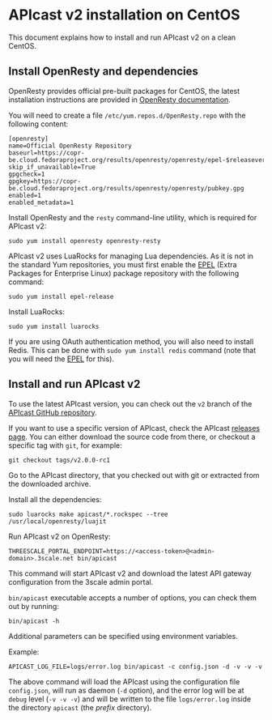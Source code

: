 # APIcast v2 installation on CentOS

This document explains how to install and run APIcast v2 on a clean CentOS.

## Install OpenResty and dependencies

OpenResty provides official pre-built packages for CentOS, the latest installation instructions are provided in [OpenResty documentation](https://openresty.org/en/linux-packages.html).

You will need to create a file `/etc/yum.repos.d/OpenResty.repo` with the following content:

```
[openresty]
name=Official OpenResty Repository
baseurl=https://copr-be.cloud.fedoraproject.org/results/openresty/openresty/epel-$releasever-$basearch/
skip_if_unavailable=True
gpgcheck=1
gpgkey=https://copr-be.cloud.fedoraproject.org/results/openresty/openresty/pubkey.gpg
enabled=1
enabled_metadata=1
```

Install OpenResty and the `resty` command-line utility, which is required for APIcast v2:

```shell
sudo yum install openresty openresty-resty
```

APIcast v2 uses LuaRocks for managing Lua dependencies. As it is not in the standard Yum repositories, you must first enable the [EPEL](https://fedoraproject.org/wiki/EPEL) (Extra Packages for Enterprise Linux) package repository with the following command:

```shell
sudo yum install epel-release
```

Install LuaRocks:
```shell
sudo yum install luarocks
```

If you are using OAuth authentication method, you will also need to install Redis. This can be done with `sudo yum install redis` command (note that you will need the [EPEL](https://fedoraproject.org/wiki/EPEL) for this).

## Install and run APIcast v2

To use the latest APIcast version, you can check out the `v2` branch of the [APIcast GitHub repository](https://github.com/3scale/apicast).

If you want to use a specific version of APIcast, check the APIcast [releases page](https://github.com/3scale/apicast/releases). You can either download the source code from there, or checkout a specific tag with `git`, for example:

```shell
git checkout tags/v2.0.0-rc1
```

Go to the APIcast directory, that you checked out with git or extracted from the downloaded archive.

Install all the dependencies:

```shell
sudo luarocks make apicast/*.rockspec --tree /usr/local/openresty/luajit
```

Run APIcast v2 on OpenResty:

```shell
THREESCALE_PORTAL_ENDPOINT=https://<access-token>@<admin-domain>.3scale.net bin/apicast
```

This command will start APIcast v2 and download the latest API gateway configuration from the 3scale admin portal.

`bin/apicast` executable accepts a number of options, you can check them out by running:

```shell
bin/apicast -h
```

Additional parameters can be specified using environment variables.

Example:
```shell
APICAST_LOG_FILE=logs/error.log bin/apicast -c config.json -d -v -v -v
```
The above command will load the APIcast using the configuration file `config.json`, will run as daemon (`-d` option), and the error log will be at `debug` level (`-v -v -v`) and will be written to the file `logs/error.log` inside the directory `apicast` (the *prefix* directory).
